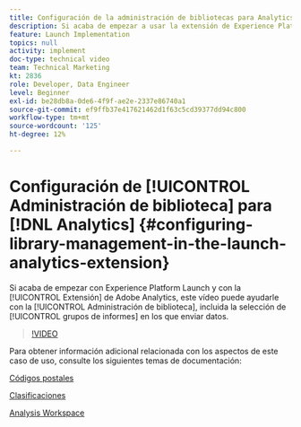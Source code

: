 ```yaml
---
title: Configuración de la administración de bibliotecas para Analytics
description: Si acaba de empezar a usar la extensión de Experience Platform Launch para Adobe Analytics, este vídeo puede ayudarle con la parte de configuración de administración de biblioteca, incluida la selección de los grupos de informes a los que desea enviar datos.
feature: Launch Implementation
topics: null
activity: implement
doc-type: technical video
team: Technical Marketing
kt: 2836
role: Developer, Data Engineer
level: Beginner
exl-id: be28db8a-0de6-4f9f-ae2e-2337e86740a1
source-git-commit: ef9ffb37e417621462d1f63c5cd39377dd94c800
workflow-type: tm+mt
source-wordcount: '125'
ht-degree: 12%

---
```


# Configuración de [!UICONTROL Administración de biblioteca] para [!DNL Analytics] {#configuring-library-management-in-the-launch-analytics-extension}

Si acaba de empezar con Experience Platform Launch y con la [!UICONTROL Extensión] de Adobe Analytics, este vídeo puede ayudarle con la [!UICONTROL Administración de biblioteca], incluida la selección de [!UICONTROL grupos de informes] en los que enviar datos.

>[!VIDEO](https://video.tv.adobe.com/v/27092/?quality=12)

Para obtener información adicional relacionada con los aspectos de este caso de uso, consulte los siguientes temas de documentación:

[Códigos postales](https://experienceleague.adobe.com/docs/analytics/components/dimensions/zip-code.html?lang=en)

[Clasificaciones](https://experienceleague.adobe.com/docs/analytics/components/classifications/c-classifications.html?lang=es)

[Analysis Workspace](https://experienceleague.adobe.com/docs/analytics/analyze/analysis-workspace/analysis-workspace-features.html)
